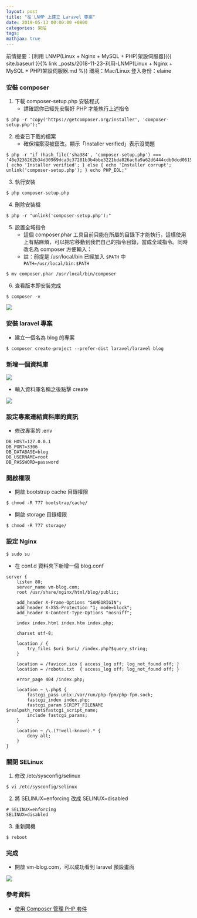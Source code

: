 ```yaml
---
layout: post
title: "在 LNMP 上建立 Laravel 專案"
date: 2019-05-13 00:00:00 +0800
categories: 架站
tags: 
mathjax: true
---
```


前情提要：[利用 LNMP(Linux + Nginx + MySQL + PHP)架設伺服器]({{ site.baseurl }}{% link _posts/2018-11-23-利用-LNMP(Linux + Nginx + MySQL + PHP)架設伺服器.md %})
環境：Mac/Linux
登入身份：elaine

### 安裝 composer

1. 下載 composer-setup.php 安裝程式
    - 請確認你已經先安裝好 PHP 才能執行上述指令

```
$ php -r "copy('https://getcomposer.org/installer', 'composer-setup.php');"
```

2. 檢查已下載的檔案
    - 確保檔案沒被竄改。顯示「Installer verified」表示沒問題

```
$ php -r "if (hash_file('sha384', 'composer-setup.php') === '48e3236262b34d30969dca3c37281b3b4bbe3221bda826ac6a9a62d6444cdb0dcd0615698a5cbe587c3f0fe57a54d8f5') { echo 'Installer verified'; } else { echo 'Installer corrupt'; unlink('composer-setup.php'); } echo PHP_EOL;"
```

3. 執行安裝

```
$ php composer-setup.php
```

4. 刪除安裝檔

```
$ php -r "unlink('composer-setup.php');"
```

5. 設置全域指令
    - 這個 composer.phar 工具目前只能在所屬的目錄下才能執行，這樣使用上有點麻煩，可以把它移動到我們自己的指令目錄，當成全域指令。同時改名為 composer 方便輸入：
    - 註：前提是 /usr/local/bin 已經加入 `$PATH` 中
    ``` PATH=/usr/local/bin:$PATH ```

```
$ mv composer.phar /usr/local/bin/composer
```

6. 查看版本即安裝完成

```
$ composer -v
```

![](https://i.imgur.com/ZrpQQQP.png)


### 安裝 laravel 專案

- 建立一個名為 blog 的專案

```
$ composer create-project --prefer-dist laravel/laravel blog
```

### 新增一個資料庫

![](https://i.imgur.com/hF8lcdb.png)

- 輸入資料庫名稱之後點擊 create

![](https://i.imgur.com/wEGJFPg.png)

### 設定專案連結資料庫的資訊

- 修改專案的 .env

```
DB_HOST=127.0.0.1
DB_PORT=3306
DB_DATABASE=blog
DB_USERNAME=root
DB_PASSWORD=password
```

### 開啟權限

- 開啟 bootstrap cache 目錄權限

```
$ chmod -R 777 bootstrap/cache/
```

- 開啟 storage 目錄權限

```
$ chmod -R 777 storage/
```

### 設定 Nginx

```
$ sudo su
```

- 在 conf.d 資料夾下新增一個 blog.conf

```
server {
    listen 80;
    server_name vm-blog.com;
    root /usr/share/nginx/html/blog/public;

    add_header X-Frame-Options "SAMEORIGIN";
    add_header X-XSS-Protection "1; mode=block";
    add_header X-Content-Type-Options "nosniff";

    index index.html index.htm index.php;

    charset utf-8;

    location / {
        try_files $uri $uri/ /index.php?$query_string;
    }

    location = /favicon.ico { access_log off; log_not_found off; }
    location = /robots.txt  { access_log off; log_not_found off; }

    error_page 404 /index.php;

    location ~ \.php$ {
        fastcgi_pass unix:/var/run/php-fpm/php-fpm.sock;
        fastcgi_index index.php;
        fastcgi_param SCRIPT_FILENAME $realpath_root$fastcgi_script_name;
        include fastcgi_params;
    }

    location ~ /\.(?!well-known).* {
        deny all;
    }
}
```

### 關閉 SELinux

1. 修改 /etc/sysconfig/selinux

```
$ vi /etc/sysconfig/selinux
```

2. 將 SELINUX=enforcing 改成 SELINUX=disabled

```
# SELINUX=enforcing
SELINUX=disabled
```

3. 重新開機

```
$ reboot
```

### 完成

- 開啟 vm-blog.com，可以成功看到 laravel 預設畫面

![](https://i.imgur.com/jU1qYT8.png)


### 參考資料

- [使用 Composer 管理 PHP 套件](http://blog.tonycube.com/2016/12/composer-php.html)
